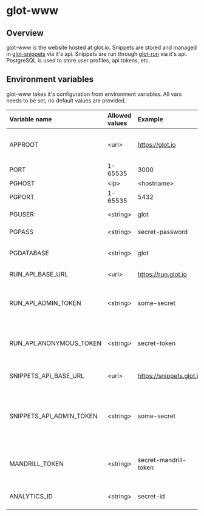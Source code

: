 glot-www
========


## Overview
glot-www is the website hosted at glot.io. Snippets are stored and managed
in [glot-snippets](https://github.com/prasmussen/glot-snippets) via it's api.
Snippets are run through [glot-run](https://github.com/prasmussen/glot-run)
via it's api. PostgreSQL is used to store user profiles, api tokens, etc.


## Environment variables
glot-www takes it's configuration from environment variables.
All vars needs to be set, no default values are provided.

| Variable name            | Allowed values                | Example                  | Description                                                  |
|:-------------------------|:------------------------------|:-------------------------|:---------------------------------------------------|
| APPROOT                  | &lt;url&gt;                   | https://glot.io          | Base url to where the app is hosted                |
| PORT                     | 1-65535                       | 3000                     | Listen port                                        |
| PGHOST                   | &lt;ip&gt; | &lt;hostname&gt; | glot                     | Postgresql host                                    |
| PGPORT                   | 1-65535                       | 5432                     | Postgresql port                                    |
| PGUSER                   | &lt;string&gt;                | glot                     | Postgresql username                                |
| PGPASS                   | &lt;string&gt;                | secret-password          | Postgresql password                                |
| PGDATABASE               | &lt;string&gt;                | glot                     | Postgresql database name                           |
| RUN_API_BASE_URL         | &lt;url&gt;                   | https://run.glot.io      | Url to run api                                     |
| RUN_API_ADMIN_TOKEN      | &lt;string&gt;                | some-secret              | Admin token for the run api (to create users)      |
| RUN_API_ANONYMOUS_TOKEN  | &lt;string&gt;                | secret-token             | Token used to run snippets for anonymous users     |
| SNIPPETS_API_BASE_URL    | &lt;url&gt;                   | https://snippets.glot.io | Url to snippets api                                |
| SNIPPETS_API_ADMIN_TOKEN | &lt;string&gt;                | some-secret              | Admin token for the snippets api (to create users) |
| MANDRILL_TOKEN           | &lt;string&gt;                | secret-mandrill-token    | Mandrill token (to send signup emails, etc)        |
| ANALYTICS_ID             | &lt;string&gt;                | secret-id                | Google analytics id (optional)                     |
